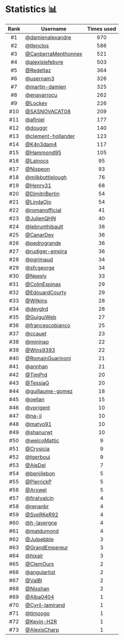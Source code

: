 # Statistics 📊

|Rank|Username|Times used|
:--------:|--------|:--------:|
|#1|[@damienalexandre](https://github.com/damienalexandre)|970|
|#2|[@tlenclos](https://github.com/tlenclos)|586|
|#3|[@CanberraMenthonnex](https://github.com/CanberraMenthonnex)|521|
|#4|[@alexislefebvre](https://github.com/alexislefebvre)|503|
|#5|[@Redeltaz](https://github.com/Redeltaz)|364|
|#6|[@usernam3](https://github.com/usernam3)|326|
|#7|[@martin-damien](https://github.com/martin-damien)|325|
|#8|[@enavarrocu](https://github.com/enavarrocu)|262|
|#9|[@Lockev](https://github.com/Lockev)|226|
|#10|[@SASNOVACAT08](https://github.com/SASNOVACAT08)|209|
|#11|[@afiniel](https://github.com/afiniel)|177|
|#12|[@douggr](https://github.com/douggr)|140|
|#13|[@clement-hollander](https://github.com/clement-hollander)|123|
|#14|[@K4n3dam4](https://github.com/K4n3dam4)|117|
|#15|[@Hammond95](https://github.com/Hammond95)|105|
|#16|[@Lainocs](https://github.com/Lainocs)|95|
|#17|[@Nispeon](https://github.com/Nispeon)|93|
|#18|[@milkbottlelough](https://github.com/milkbottlelough)|76|
|#19|[@Henry31](https://github.com/Henry31)|68|
|#20|[@DimitriBertin](https://github.com/DimitriBertin)|54|
|#21|[@LindaOjo](https://github.com/LindaOjo)|54|
|#22|[@romanofficial](https://github.com/romanofficial)|41|
|#23|[@JulienQHN](https://github.com/JulienQHN)|40|
|#24|[@lebrunthibault](https://github.com/lebrunthibault)|38|
|#25|[@CanarDev](https://github.com/CanarDev)|36|
|#26|[@pedrogrande](https://github.com/pedrogrande)|36|
|#27|[@rudiger-empira](https://github.com/rudiger-empira)|36|
|#28|[@pgrimaud](https://github.com/pgrimaud)|34|
|#29|[@sfcgeorge](https://github.com/sfcgeorge)|34|
|#30|[@Neexly](https://github.com/Neexly)|33|
|#31|[@ColinEspinas](https://github.com/ColinEspinas)|29|
|#32|[@EdouardCourty](https://github.com/EdouardCourty)|29|
|#33|[@Wilkins](https://github.com/Wilkins)|28|
|#34|[@devglrd](https://github.com/devglrd)|28|
|#35|[@GuiguiWeb](https://github.com/GuiguiWeb)|27|
|#36|[@francescobianco](https://github.com/francescobianco)|25|
|#37|[@ccauet](https://github.com/ccauet)|23|
|#38|[@mininao](https://github.com/mininao)|22|
|#39|[@Wins9393](https://github.com/Wins9393)|22|
|#40|[@RomainGuarinoni](https://github.com/RomainGuarinoni)|21|
|#41|[@annhan](https://github.com/annhan)|21|
|#42|[@TimPrd](https://github.com/TimPrd)|20|
|#43|[@TessiaG](https://github.com/TessiaG)|20|
|#44|[@guillaume-gomez](https://github.com/guillaume-gomez)|18|
|#45|[@oellan](https://github.com/oellan)|15|
|#46|[@vprigent](https://github.com/vprigent)|10|
|#47|[@na-ji](https://github.com/na-ji)|10|
|#48|[@matyo91](https://github.com/matyo91)|10|
|#49|[@shanurwt](https://github.com/shanurwt)|10|
|#50|[@welcoMattic](https://github.com/welcoMattic)|9|
|#51|[@Crysicia](https://github.com/Crysicia)|9|
|#52|[@tgerboui](https://github.com/tgerboui)|9|
|#53|[@AleDel](https://github.com/AleDel)|7|
|#54|[@benjilebon](https://github.com/benjilebon)|5|
|#55|[@PierrickP](https://github.com/PierrickP)|5|
|#56|[@Arxwel](https://github.com/Arxwel)|5|
|#57|[@firatyalcin](https://github.com/firatyalcin)|4|
|#58|[@renanbr](https://github.com/renanbr)|4|
|#59|[@SveRKeR92](https://github.com/SveRKeR92)|4|
|#60|[@h-lavergne](https://github.com/h-lavergne)|4|
|#61|[@matdumond](https://github.com/matdumond)|4|
|#62|[@Julpebble](https://github.com/Julpebble)|3|
|#63|[@GrandEmpereur](https://github.com/GrandEmpereur)|3|
|#64|[@hixair](https://github.com/hixair)|3|
|#65|[@ClemOurs](https://github.com/ClemOurs)|2|
|#66|[@angulartist](https://github.com/angulartist)|2|
|#67|[@ValBl](https://github.com/ValBl)|2|
|#68|[@Nisshan](https://github.com/Nisshan)|2|
|#69|[@Alba0404](https://github.com/Alba0404)|1|
|#70|[@Cyril-lamirand](https://github.com/Cyril-lamirand)|1|
|#71|[@timoogo](https://github.com/timoogo)|1|
|#72|[@Kevin-H2R](https://github.com/Kevin-H2R)|1|
|#73|[@AlexisCharp](https://github.com/AlexisCharp)|1|
